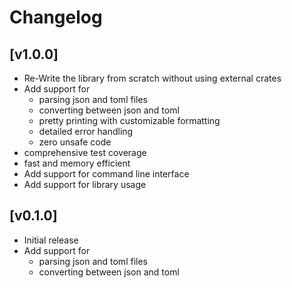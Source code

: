 # Changelog

## [v1.0.0]

- Re-Write the library from scratch without using external crates
- Add support for
  - parsing json and toml files
  - converting between json and toml
  - pretty printing with customizable formatting
  - detailed error handling
  - zero unsafe code
- comprehensive test coverage
- fast and memory efficient
- Add support for command line interface
- Add support for library usage

## [v0.1.0]

- Initial release
- Add support for
  - parsing json and toml files
  - converting between json and toml
